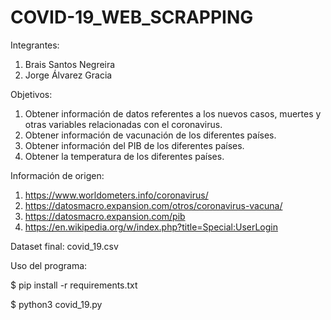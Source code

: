 # COVID-19_WEB_SCRAPPING

Integrantes:

1. Brais Santos Negreira
2. Jorge Álvarez Gracia

Objetivos:

1. Obtener información de datos referentes a los nuevos casos, muertes y otras variables relacionadas con el coronavirus.
2. Obtener información de vacunación de los diferentes países.
3. Obtener información del PIB de los diferentes países.
4. Obtener la temperatura de los diferentes países.

Información de origen:
       
1. https://www.worldometers.info/coronavirus/
2. https://datosmacro.expansion.com/otros/coronavirus-vacuna/
3. https://datosmacro.expansion.com/pib  
4. https://en.wikipedia.org/w/index.php?title=Special:UserLogin 

Dataset final: covid_19.csv


Uso del programa:

$ pip install -r requirements.txt


$ python3 covid_19.py
